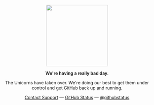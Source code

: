 <div align="center">
  <p>
    <img
      width="200"
      src="https://user-images.githubusercontent.com/36894700/87100902-d335a500-c24d-11ea-868b-6e36e00f87fb.png"
    />
  </p>
  <p><strong>We're having a really bad day.</strong></p>
  <p>
    The Unicorns have taken over. We're doing our best to get them under control
    and get GitHub back up and running.
  </p>
  <p>
    <a href="mailto:liyascthomas@gmail.com">Contact Support</a> —
    <a href="https://www.paypal.me/liyascthomas">GitHub Status</a> —
    <a href="https://twitter.com/liyasthomas">@githubstatus</a>
  </p>
</div>
